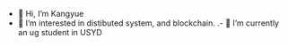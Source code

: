 - 👋 Hi, I’m Kangyue
- 👀 I’m interested in distibuted system, and blockchain.
.- 🌱 I’m currently an ug student in USYD


<!---
iFuon/iFuon is a ✨ special ✨ repository because its `README.md` (this file) appears on your GitHub profile.
You can click the Preview link to take a look at your changes.
--->
